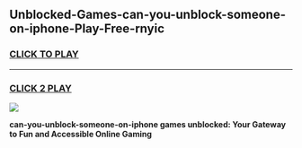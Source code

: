 
## Unblocked-Games-can-you-unblock-someone-on-iphone-Play-Free-rnyic
<h3>
<a href="https://premium76.site?title=can-you-unblock-someone-on-iphone&ref=18A1">CLICK TO PLAY</a></h3>
<hr>

<h3>
<a href="https://premium76.site?title=can-you-unblock-someone-on-iphone&ref=18A1">CLICK 2 PLAY</a>
  
</h3>

<a href="https://premium76.site?title=can-you-unblock-someone-on-iphone&ref=18A1"><img src="https://clearcache.store/games.png"></a>


**can-you-unblock-someone-on-iphone games unblocked: Your Gateway to Fun and Accessible Online Gaming**
